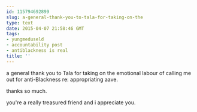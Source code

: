 ```yaml
---
id: 115794692899
slug: a-general-thank-you-to-tala-for-taking-on-the
type: text
date: 2015-04-07 21:58:46 GMT
tags:
- yungmeduseld
- accountability post
- antiblackness is real
title: ''
---
```

a general thank you to Tala for taking on the emotional labour of calling me out for anti-Blackness re: appropriating aave.

thanks so much.

you're a really treasured friend and i appreciate you.